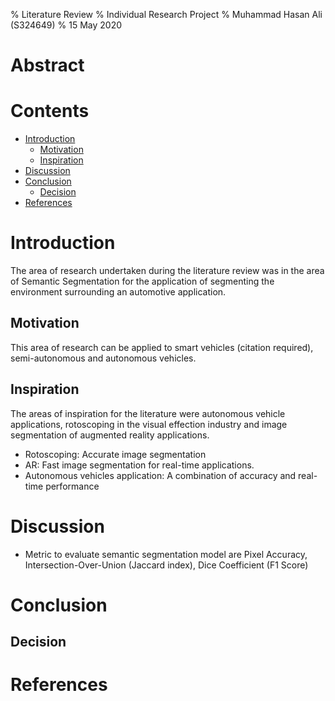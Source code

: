 % Literature Review
% Individual Research Project
% Muhammad Hasan Ali (S324649)
% 15 May 2020

# Abstract

# Contents

- [Introduction](#Introduction)
  - [Motivation](#Motivation)
  - [Inspiration](#Inspiration)
- [Discussion](#Discussion)
- [Conclusion](#Conclusion)
  - [Decision](#Decision)
- [References](#References)

# Introduction

The area of research undertaken during the literature review was in the area of Semantic Segmentation for the application of segmenting the environment surrounding an automotive application.

## Motivation

This area of research can be applied to smart vehicles (citation required), semi-autonomous and autonomous vehicles.

## Inspiration

The areas of inspiration for the literature were autonomous vehicle applications, rotoscoping in the visual effection industry and image segmentation of augmented reality applications.

- Rotoscoping: Accurate image segmentation
- AR: Fast image segmentation for real-time applications.
- Autonomous vehicles application: A combination of accuracy and real-time performance

# Discussion

- Metric to evaluate semantic segmentation model are Pixel Accuracy, Intersection-Over-Union (Jaccard index), Dice Coefficient (F1 Score)

# Conclusion

## Decision

# References
